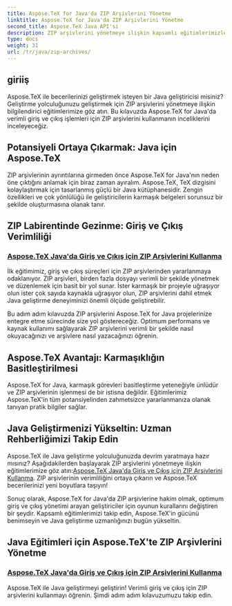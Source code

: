 ```yaml
---
title: Aspose.TeX for Java'da ZIP Arşivlerini Yönetme
linktitle: Aspose.TeX for Java'da ZIP Arşivlerini Yönetme
second_title: Aspose.TeX Java API'si
description: ZIP arşivlerini yönetmeye ilişkin kapsamlı eğitimlerimizle Aspose.TeX for Java'nın gücünü ortaya çıkarın. Rehberlik sayesinde giriş ve çıkış süreçlerini sorunsuz bir şekilde optimize edin.
type: docs
weight: 31
url: /tr/java/zip-archives/
---
```

## giriiş

Aspose.TeX ile becerilerinizi geliştirmek isteyen bir Java geliştiricisi misiniz? Geliştirme yolculuğunuzu geliştirmek için ZIP arşivlerini yönetmeye ilişkin bilgilendirici eğitimlerimize göz atın. Bu kılavuzda Aspose.TeX for Java'da verimli giriş ve çıkış işlemleri için ZIP arşivlerini kullanmanın inceliklerini inceleyeceğiz.

## Potansiyeli Ortaya Çıkarmak: Java için Aspose.TeX

ZIP arşivlerinin ayrıntılarına girmeden önce Aspose.TeX for Java'nın neden öne çıktığını anlamak için biraz zaman ayıralım. Aspose.TeX, TeX dizgisini kolaylaştırmak için tasarlanmış güçlü bir Java kütüphanesidir. Zengin özellikleri ve çok yönlülüğü ile geliştiricilerin karmaşık belgeleri sorunsuz bir şekilde oluşturmasına olanak tanır.

## ZIP Labirentinde Gezinme: Giriş ve Çıkış Verimliliği

### [Aspose.TeX Java'da Giriş ve Çıkış için ZIP Arşivlerini Kullanma](./zip-archives-input-output/)

İlk eğitimimiz, giriş ve çıkış süreçleri için ZIP arşivlerinden yararlanmaya odaklanıyor. ZIP arşivleri, birden fazla dosyayı verimli bir şekilde yönetmek ve düzenlemek için basit bir yol sunar. İster karmaşık bir projeyle uğraşıyor olun ister çok sayıda kaynakla uğraşıyor olun, ZIP arşivlerini dahil etmek Java geliştirme deneyiminizi önemli ölçüde geliştirebilir.

Bu adım adım kılavuzda ZIP arşivlerini Aspose.TeX for Java projelerinize entegre etme sürecinde size yol göstereceğiz. Optimum performans ve kaynak kullanımı sağlayarak ZIP arşivlerini verimli bir şekilde nasıl okuyacağınızı ve arşivlere nasıl yazacağınızı öğrenin.

## Aspose.TeX Avantajı: Karmaşıklığın Basitleştirilmesi

Aspose.TeX for Java, karmaşık görevleri basitleştirme yeteneğiyle ünlüdür ve ZIP arşivlerinin işlenmesi de bir istisna değildir. Eğitimlerimiz Aspose.TeX'in tüm potansiyelinden zahmetsizce yararlanmanıza olanak tanıyan pratik bilgiler sağlar.

## Java Geliştirmenizi Yükseltin: Uzman Rehberliğimizi Takip Edin

Aspose.TeX ile Java geliştirme yolculuğunuzda devrim yaratmaya hazır mısınız? Aşağıdakilerden başlayarak ZIP arşivlerini yönetmeye ilişkin eğitimlerimize göz atın:[Aspose.TeX Java'da Giriş ve Çıkış için ZIP Arşivlerini Kullanma](./zip-archives-input-output/). ZIP arşivlerinin verimliliğini ortaya çıkarın ve Aspose.TeX becerilerinizi yeni boyutlara taşıyın!

Sonuç olarak, Aspose.TeX for Java'da ZIP arşivlerine hakim olmak, optimum giriş ve çıkış yönetimi arayan geliştiriciler için oyunun kurallarını değiştiren bir şeydir. Kapsamlı eğitimlerimizi takip edin, Aspose.TeX'in gücünü benimseyin ve Java geliştirme uzmanlığınızı bugün yükseltin.
## Java Eğitimleri için Aspose.TeX'te ZIP Arşivlerini Yönetme
### [Aspose.TeX Java'da Giriş ve Çıkış için ZIP Arşivlerini Kullanma](./zip-archives-input-output/)
Aspose.TeX ile Java geliştirmeyi geliştirin! Verimli giriş ve çıkış için ZIP arşivlerini kullanmayı öğrenin. Şimdi adım adım kılavuzumuzu takip edin.
